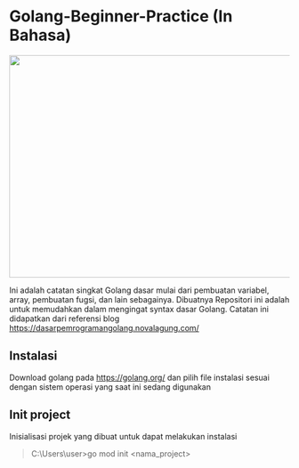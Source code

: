 # Golang-Beginner-Practice (In Bahasa)

<img src="https://user-images.githubusercontent.com/33995016/103326949-6f738400-4a07-11eb-9dd2-d39075489763.png" width="600" height="400">

Ini adalah catatan singkat Golang dasar mulai dari pembuatan variabel, array, pembuatan fugsi, dan lain sebagainya.
Dibuatnya Repositori ini adalah untuk memudahkan dalam mengingat syntax dasar Golang. Catatan ini didapatkan dari referensi blog https://dasarpemrogramangolang.novalagung.com/

## Instalasi
Download golang pada https://golang.org/ dan pilih file instalasi sesuai dengan sistem operasi yang saat ini sedang digunakan

## Init project
Inisialisasi projek yang dibuat untuk dapat melakukan instalasi
> C:\Users\user>go mod init <nama_project> 



